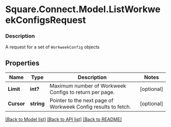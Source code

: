 # Square.Connect.Model.ListWorkweekConfigsRequest

### Description

A request for a set of `WorkweekConfig` objects

## Properties

Name | Type | Description | Notes
------------ | ------------- | ------------- | -------------
**Limit** | **int?** | Maximum number of Workweek Configs to return per page. | [optional] 
**Cursor** | **string** | Pointer to the next page of Workweek Config results to fetch. | [optional] 



[[Back to Model list]](../README.md#documentation-for-models) [[Back to API list]](../README.md#documentation-for-api-endpoints) [[Back to README]](../README.md)

